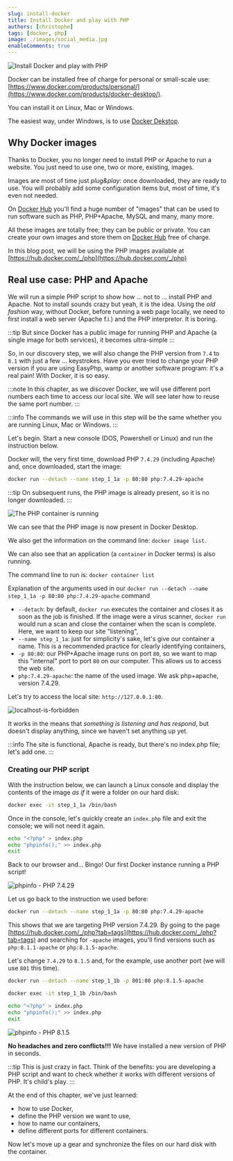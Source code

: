 ```yaml
---
slug: install-docker
title: Install Docker and play with PHP
authors: [christophe]
tags: [docker, php]
image: ./images/social_media.jpg
enableComments: true
---
```

![Install Docker and play with PHP](./images/header.jpg)

Docker can be installed free of charge for personal or small-scale use: [https://www.docker.com/products/personal/](https://www.docker.com/products/docker-desktop/).

You can install it on Linux, Mac or Windows.

The easiest way, under Windows, is to use [Docker Dekstop](https://www.docker.com/products/docker-desktop/).

<!-- truncate -->

## Why Docker images

Thanks to Docker, you no longer need to install PHP or Apache to run a website. You just need to use one, two or more, existing, images.

Images are most of time just *plug&play*: once downloaded, they are ready to use. You will probably add some configuration items but, most of time, it's even not needed.

On [Docker Hub](https://hub.docker.com) you'll find a huge number of "images" that can be used to run software such as PHP, PHP+Apache, MySQL and many, many more.

All these images are totally free; they can be public or private. You can create your own images and store them on [Docker Hub](https://hub.docker.com) free of charge.

In this blog post, we will be using the PHP images available at [https://hub.docker.com/_/php](https://hub.docker.com/_/php)

## Real use case: PHP and Apache

We will run a simple PHP script to show how ... not to ... install PHP and Apache. Not to install sounds crazy but yeah, it is the idea. Using the *old fashion* way, without Docker, before running a web page locally, we need to first install a web server (Apache f.i.) and the PHP interpretor. It is boring.

:::tip
But since Docker has a public image for running PHP and Apache (a single image for both services), it becomes ultra-simple
:::

So, in our discovery step, we will also change the PHP version from `7.4` to `8.1` with just a few ... keystrokes. Have you ever tried to change your PHP version if you are using EasyPhp, wamp or another software program: it's a real pain! With Docker, it is so easy.

:::note
In this chapter, as we discover Docker, we will use different port numbers each time to access our local site. We will see later how to reuse the same port number.
:::

:::info
The commands we will use in this step will be the same whether you are running Linux, Mac or Windows.
:::

Let's begin. Start a new console (DOS, Powershell or Linux) and run the instruction below.

Docker will, the very first time, download PHP `7.4.29` (including Apache) and, once downloaded, start the image:

```bash
docker run --detach --name step_1_1a -p 80:80 php:7.4.29-apache
```

:::tip
On subsequent runs, the PHP image is already present, so it is no longer downloaded.
:::

![The PHP container is running](./images/php_container_is_running.png)

We can see that the PHP image is now present in Docker Desktop.

We also get the information on the command line: `docker image list`.

We can also see that an application (a `container` in Docker terms) is also running.

The command line to run is: `docker container list`

Explanation of the arguments used in our `docker run --detach --name step_1_1a -p 80:80 php:7.4.29-apache` command

* `--detach`: by default, `docker run` executes the container and closes it as soon as the job is finished. If the image were a virus scanner, `docker run` would run a scan and close the container when the scan is complete. Here, we want to keep our site "listening",
* `--name step_1_1a`: just for simplicity's sake, let's give our container a name. This is a recommended practice for clearly identifying containers,
* `-p 80:80`: our PHP+Apache image runs on port `80`, so we want to map this "internal" port to port `80` on our computer. This allows us to access the web site.
* `php:7.4.29-apache`: the name of the used image. We ask php+apache, version 7.4.29.

Let's try to access the local site: `http://127.0.0.1:80`.

![localhost-is-forbidden](./images/localhost_is_forbidden.png)

It works in the means that *something is listening and has respond*, but doesn't display anything, since we haven't set anything up yet.

:::info
The site is functional, Apache is ready, but there's no index.php file; let's add one.
:::

### Creating our PHP script

With the instruction below, we can launch a Linux console and display the contents of the image *as if* it were a folder on our hard disk:

```bash
docker exec -it step_1_1a /bin/bash
```

Once in the console, let's quickly create an `index.php` file and exit the console; we will not need it again.

```bash
echo "<?php" > index.php
echo "phpinfo();" >> index.php
exit
```

Back to our browser and... Bingo! Our first Docker instance running a PHP script!

![phpinfo - PHP 7.4.29](./images/phpinfo_7_4_29.png)

Let us go back to the instruction we used before:

```bash
docker run --detach --name step_1_1a -p 80:80 php:7.4.29-apache
```

This shows that we are targeting PHP version 7.4.29. By going to the page
[https://hub.docker.com/_/php?tab=tags](https://hub.docker.com/_/php?tab=tags) and searching for `-apache` images, you'll find versions such as `php:8.1.1-apache` or `php:8.1.5-apache`.

Let's change `7.4.29` to `8.1.5` and, for the example, use another port (we will use `801` this time).

```bash
docker run --detach --name step_1_1b -p 801:80 php:8.1.5-apache
```

```bash
docker exec -it step_1_1b /bin/bash
```

```bash
echo "<?php" > index.php
echo "phpinfo();" >> index.php
exit
```

![phpinfo - PHP 8.1.5](./images/phpinfo_8_1_5.png)

**No headaches and zero conflicts!!!** We have installed a new version of PHP in seconds.

:::tip
This is just crazy in fact. Think of the benefits: you are developing a PHP script and want to check whether it works with different versions of PHP. It's child's play.
:::

At the end of this chapter, we've just learned:

* how to use Docker,
* define the PHP version we want to use,
* how to name our containers,
* define different ports for different containers.

Now let's move up a gear and synchronize the files on our hard disk with the container.
